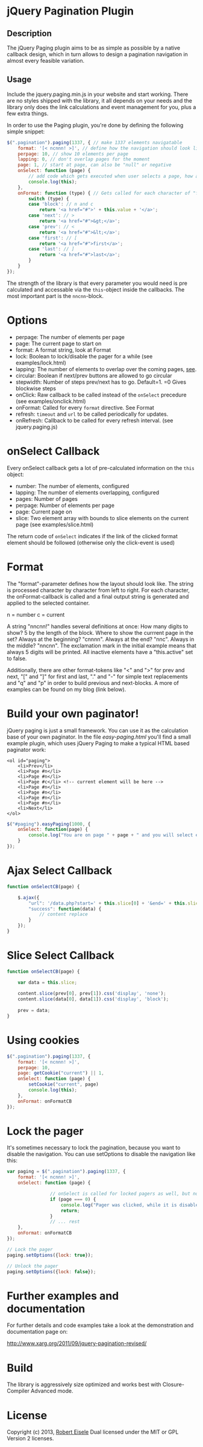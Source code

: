 jQuery Pagination Plugin
====================

Description
-----------
The jQuery Paging plugin aims to be as simple as possible by a native callback design, which in turn allows to design a pagination navigation in almost every feasible variation.

Usage
-----
Include the jquery.paging.min.js in your website and start working. There are no styles shipped with the library, it all depends on your needs and the library only does the link calculations and event management for you, plus a few extra things.

In order to use the Paging plugin, you're done by defining the following simple snippet:

```javascript
$(".pagination").paging(1337, { // make 1337 elements navigatable
	format: '[< ncnnn! >]', // define how the navigation should look like and in which order onFormat() get's called
	perpage: 10, // show 10 elements per page
	lapping: 0, // don't overlap pages for the moment
	page: 1, // start at page, can also be "null" or negative
	onSelect: function (page) {
		// add code which gets executed when user selects a page, how about $.ajax() or $(...).slice()?
		console.log(this);
	},
	onFormat: function (type) { // Gets called for each character of "format" and returns a HTML representation
		switch (type) {
		case 'block': // n and c
			return '<a href="#">' + this.value + '</a>';
		case 'next': // >
			return '<a href="#">&gt;</a>';
		case 'prev': // <
			return '<a href="#">&lt;</a>';
		case 'first': // [
			return '<a href="#">first</a>';
		case 'last': // ]
			return '<a href="#">last</a>';
		}
	}
});
```

The strength of the library is that every parameter you would need is pre calculated and accessable via the `this`-object inside the callbacks. The most important part is the `nncnn`-block.

Options
=====

- perpage: The number of elements per page
- page: The current page to start on
- format: A format string, look at Format
- lock: Boolean to lock/disable the pager for a while (see examples/lock.html)
- lapping: The number of elements to overlap over the coming pages, [see](http://www.xarg.org/2016/10/derivation-of-pagination-calculation/). 
- circular: Boolean if next/prev buttons are allowed to go circular
- stepwidth: Number of steps prev/next has to go. Default=1. =0 Gives blockwise steps
- onClick: Raw callback to be called instead of the `onSelect` precedure (see examples/onclick.html)
- onFormat: Called for every `format` directive. See Format
- refresh: `timeout` and `url` to be called periodically for updates. 
- onRefresh: Callback to be called for every refresh interval. (see jquery.paging.js)


onSelect Callback
=====

Every onSelect callback gets a lot of pre-calculated information on the `this` object:

- number: The number of elements, configured
- lapping: The number of elements overlapping, configured
- pages: Number of pages
- perpage: Number of elements per page
- page: Current page on
- slice: Two element array with bounds to slice elements on the current page (see examples/slice.html)

The return code of `onSelect` indicates if the link of the clicked format element should be followed (otherwise only the click-event is used)

Format
======
The "format"-parameter defines how the layout should look like. The string is processed character by character from left to right. For each character, the onFormat-callback is called and a final output string is generated and applied to the selected container.

n = number
c = current

A string "nncnn!" handles several definitions at once: How many digits to show? 5 by the length of the block. Where to show the currrent page in the set? Always at the beginning? "cnnnn". Always at the end? "nnc". Always in the middle? "nncnn". The exclamation mark in the initial example means that always 5 digits will be printed. All inactive elements have a "this.active" set to false.

Additionally, there are other format-tokens like "<" and ">" for prev and next, "[" and "]" for first and last, "." and "-" for simple text replacements and "q" and "p" in order to build previous and next-blocks. A more of examples can be found on my blog (link below).


Build your own paginator!
=================
jQuery paging is just a small framework. You can use it as the calculation base of your own paginator. In the file *easy-paging.html* you'll find a small example plugin, which uses jQuery Paging to make a typical HTML based paginator work:
```
<ol id="paging">
	<li>Prev</li>
	<li>Page #n</li>
	<li>Page #n</li>
	<li>Page #c</li> <!-- current element will be here -->
	<li>Page #n</li>
	<li>Page #n</li>
	<li>Page #n</li>
	<li>Page #n</li>
	<li>Next</li>
</ol>
```

```javascript
$("#paging").easyPaging(1000, {
    onSelect: function(page) {
        console.log("You are on page " + page + " and you will select elements "+(this.slice[0]+1) + "-" + this.slice[1]+"!!!");
    }
});
```


Ajax Select Callback
====================
```javascript
function onSelectCB(page) {

	$.ajax({
		"url": '/data.php?start=' + this.slice[0] + '&end=' + this.slice[1] + '&page=' + page,
		"success": function(data) {
			// content replace
		}
	});
}
```

Slice Select Callback
======================
```javascript
function onSelectCB(page) {

	var data = this.slice;
	
	content.slice(prev[0], prev[1]).css('display', 'none');
	content.slice(data[0], data[1]).css('display', 'block');
	
	prev = data;
}
```

Using cookies
=============
```javascript
$(".pagination").paging(1337, {
	format: '[< ncnnn! >]',
	perpage: 10,
	page: getCookie("current") || 1,
	onSelect: function (page) {
		setCookie("current", page)
		console.log(this);
	},
	onFormat: onFormatCB
});
```

Lock the pager
============
It's sometimes necessary to lock the pagination, because you want to disable the navigation. You can use setOptions to disable the navigation like this:
```javascript
var paging = $(".pagination").paging(1337, {
	format: '[< ncnnn! >]',
	onSelect: function (page) {

                // onSelect is called for locked pagers as well, but nothing happens, except this:
                if (page === 0) {
                    console.log("Pager was clicked, while it is disabled!");
                    return;
                }
                // ... rest
	},
	onFormat: onFormatCB
});

// Lock the pager
paging.setOptions({lock: true});

// Unlock the pager
paging.setOptions({lock: false});

```


Further examples and documentation
==========================
For further details and code examples take a look at the demonstration and documentation page on:

http://www.xarg.org/2011/09/jquery-pagination-revised/

Build
=====
The library is aggressively size optimized and works best with Closure-Compiler Advanced mode.


License
======
Copyright (c) 2013, [Robert Eisele](http://www.xarg.org/)
Dual licensed under the MIT or GPL Version 2 licenses.
